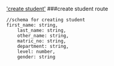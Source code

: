 ['create student'](https://fancy-worm-shoe.cyclic.app/create) ###create student route
```
//schema for creating student
first_name: string,
    last_name: string,
    other_name: string,
    matric_no: string,
    department: string,
    level: number,
    gender: string
```

